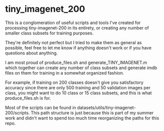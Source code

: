 # tiny_imagenet_200
This is a conglomeration of useful scripts and tools I've created
for processing tiny-imagenet-200 in its entirety, or creating any
number of smaller class subsets for training purposes.

They're definitely not perfect but I tried to make them as general
as possible, feel free to let me know if anything doesn't work or
if you have questions about anything.

I am most proud of produce_files.sh and generate_TINY_IMAGENET.m
which together can create any number of class subsets and generate
imdb files on them for training in a somewhat organized fashion.

For example, if training on 200 classes doesn't give you satisfactory
accuracy since there are only 500 training and 50 validation images per
class, you might want to do 10 class or 15 class subsets, and this
is what produce_files.sh is for.

Most of the scripts can be found in datasets/utils/tiny-imagenet-200/scripts.
This path structure is just because this is part of my summer work and
didn't want to spend too much time reorganizing the paths for this repo.
